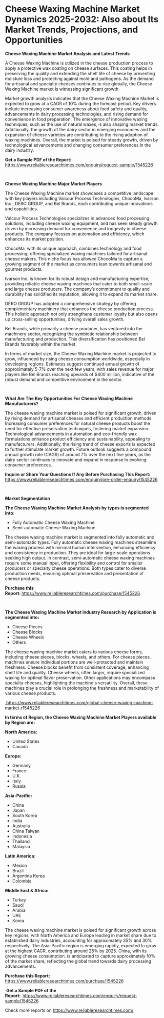 <p><h1>Cheese Waxing Machine Market Dynamics 2025-2032: Also about Its Market Trends, Projections, and Opportunities</h1></p><p><strong>Cheese Waxing Machine Market Analysis and Latest Trends</strong></p>
<p><p>A Cheese Waxing Machine is utilized in the cheese production process to apply a protective wax coating on cheese surfaces. This coating helps in preserving the quality and extending the shelf life of cheese by preventing moisture loss and protecting against mold and pathogens. As the demand for artisanal and specialty cheeses continues to rise globally, the Cheese Waxing Machine market is witnessing significant growth.</p><p>Market growth analysis indicates that the Cheese Waxing Machine Market is expected to grow at a CAGR of 10% during the forecast period. Key drivers include increasing consumer awareness about food safety and quality, advancements in dairy processing technologies, and rising demand for convenience in food preparation. The emergence of innovative waxing techniques, such as the use of natural waxes, is also shaping market trends. Additionally, the growth of the dairy sector in emerging economies and the expansion of cheese varieties are contributing to the rising adoption of waxing machines. Overall, the market is poised for steady growth, driven by technological advancements and changing consumer preferences in the dairy industry.</p></p>
<p><strong>Get a Sample PDF of the Report:&nbsp;</strong> <a href="https://www.reliableresearchtimes.com/enquiry/request-sample/1545226?utm_campaign=3355&utm_medium=2&utm_source=Github&utm_content=ia&utm_term=08042025&utm_id=cheese-waxing-machine">https://www.reliableresearchtimes.com/enquiry/request-sample/1545226</a></p>
<p>&nbsp;</p>
<p><strong>Cheese Waxing Machine Major Market Players</strong></p>
<p><p>The Cheese Waxing Machine market showcases a competitive landscape with key players including Valcour Process Technologies, ChocoMa, Ivarson Inc., DERO GROUP, and Bel Brands, each contributing unique innovations and capabilities.</p><p>Valcour Process Technologies specializes in advanced food processing solutions, including cheese waxing equipment, and has seen steady growth driven by increasing demand for convenience and longevity in cheese products. The company focuses on automation and efficiency, which enhances its market position.</p><p>ChocoMa, with its unique approach, combines technology and food processing, offering specialized waxing machines tailored for artisanal cheese makers. This niche focus has allowed ChocoMa to capture a growing segment of the market as consumers lean towards artisanal and gourmet products.</p><p>Ivarson Inc. is known for its robust design and manufacturing expertise, providing reliable cheese waxing machines that cater to both small-scale and large cheese producers. The company’s commitment to quality and durability has solidified its reputation, allowing it to expand its market share.</p><p>DERO GROUP has adopted a comprehensive strategy by offering complementary machinery that enhances the cheese production process. This holistic approach not only strengthens customer loyalty but also opens up cross-selling opportunities, driving overall sales growth.</p><p>Bel Brands, while primarily a cheese producer, has ventured into the machinery sector, recognizing the symbiotic relationship between manufacturing and production. This diversification has positioned Bel Brands favorably within the market.</p><p>In terms of market size, the Cheese Waxing Machine market is projected to grow, influenced by rising cheese consumption worldwide, especially in developing regions. Estimates suggest continued annual growth of approximately 5-7% over the next few years, with sales revenue for major players like Bel Brands reaching upwards of $400 million, indicative of the robust demand and competitive environment in the sector.</p></p>
<p>&nbsp;</p>
<p><strong>What Are The Key Opportunities For Cheese Waxing Machine Manufacturers?</strong></p>
<p><p>The cheese waxing machine market is poised for significant growth, driven by rising demand for artisanal cheeses and efficient production methods. Increasing consumer preferences for natural cheese products boost the need for effective preservation techniques, fostering market expansion. Technological advancements in automation and eco-friendly wax formulations enhance product efficiency and sustainability, appealing to manufacturers. Additionally, the rising trend of cheese exports is expected to further stimulate market growth. Future outlook suggests a compound annual growth rate (CAGR) of around 7% over the next five years, as the dairy sector continues to innovate and expand in response to evolving consumer preferences.</p></p>
<p><strong>Inquire or Share Your Questions If Any Before Purchasing This Report:</strong> <a href="https://www.reliableresearchtimes.com/enquiry/pre-order-enquiry/1545226?utm_campaign=3355&utm_medium=2&utm_source=Github&utm_content=ia&utm_term=08042025&utm_id=cheese-waxing-machine">https://www.reliableresearchtimes.com/enquiry/pre-order-enquiry/1545226</a></p>
<p>&nbsp;</p>
<p><strong>Market Segmentation</strong></p>
<p><strong>The Cheese Waxing Machine Market Analysis by types is segmented into:</strong></p>
<p><ul><li>Fully Automatic Cheese Waxing Machine</li><li>Semi-automatic Cheese Waxing Machine</li></ul></p>
<p><p>The cheese waxing machine market is segmented into fully automatic and semi-automatic types. Fully automatic cheese waxing machines streamline the waxing process with minimal human intervention, enhancing efficiency and consistency in production. They are ideal for large-scale operations seeking high output. In contrast, semi-automatic cheese waxing machines require some manual input, offering flexibility and control for smaller producers or specialty cheese operations. Both types cater to diverse production needs, ensuring optimal preservation and presentation of cheese products.</p></p>
<p><strong>Purchase this Report:&nbsp;</strong><a href="https://www.reliableresearchtimes.com/purchase/1545226?utm_campaign=3355&utm_medium=2&utm_source=Github&utm_content=ia&utm_term=08042025&utm_id=cheese-waxing-machine">https://www.reliableresearchtimes.com/purchase/1545226</a></p>
<p>&nbsp;</p>
<p><strong>The Cheese Waxing Machine Market Industry Research by Application is segmented into:</strong></p>
<p><ul><li>Cheese Pieces</li><li>Cheese Blocks</li><li>Cheese Wheels</li><li>Others</li></ul></p>
<p><p>The cheese waxing machine market caters to various cheese forms, including cheese pieces, blocks, wheels, and others. For cheese pieces, machines ensure individual portions are well-protected and maintain freshness. Cheese blocks benefit from consistent coverage, enhancing shelf life and quality. Cheese wheels, often larger, require specialized waxing for optimal flavor preservation. Other applications may encompass specialty cheeses, highlighting the machine's versatility. Overall, these machines play a crucial role in prolonging the freshness and marketability of various cheese products.</p></p>
<p><a href="https://www.reliableresearchtimes.com/global-cheese-waxing-machine-market-r1545226?utm_campaign=3355&utm_medium=2&utm_source=Github&utm_content=ia&utm_term=08042025&utm_id=cheese-waxing-machine">&nbsp;https://www.reliableresearchtimes.com/global-cheese-waxing-machine-market-r1545226</a></p>
<p><strong>In terms of Region, the Cheese Waxing Machine Market Players available by Region are:</strong></p>
<p>
    <p> <strong> North America: </strong>
        <ul>
            <li>United States</li>
            <li>Canada</li>
        </ul>
        </p> 
    <p> <strong> Europe: </strong>
        <ul>
            <li>Germany</li>
            <li>France</li>
            <li>U.K.</li>
            <li>Italy</li>
            <li>Russia</li>
        </ul>
        </p> 
    <p> <strong> Asia-Pacific: </strong>
        <ul>
            <li>China</li>
            <li>Japan</li>
            <li>South Korea</li>
            <li>India</li>
            <li>Australia</li>
            <li>China Taiwan</li>
            <li>Indonesia</li>
            <li>Thailand</li>
            <li>Malaysia</li>
        </ul>
        </p> 
    <p> <strong> Latin America: </strong>
        <ul>
            <li>Mexico</li>
            <li>Brazil</li>
            <li>Argentina Korea</li>
            <li>Colombia</li>
        </ul>
        </p> 
    <p> <strong> Middle East & Africa: </strong>
        <ul>
            <li>Turkey</li>
            <li>Saudi</li>
            <li>Arabia</li>
            <li>UAE</li>
            <li>Korea</li>
        </ul>
    </p>
    </p>
<p><p>The cheese waxing machine market is poised for significant growth across key regions, with North America and Europe leading in market share due to established dairy industries, accounting for approximately 35% and 30% respectively. The Asia-Pacific region is emerging rapidly, expected to grow at the highest CAGR, contributing around 25% by 2025. China, with its growing cheese consumption, is anticipated to capture approximately 10% of the market share, reflecting the global trend towards dairy processing advancements.</p></p>
<p><strong>Purchase this Report: </strong><a href="https://www.reliableresearchtimes.com/purchase/1545226?utm_campaign=3355&utm_medium=2&utm_source=Github&utm_content=ia&utm_term=08042025&utm_id=cheese-waxing-machine">https://www.reliableresearchtimes.com/purchase/1545226</a></p>
<p>&nbsp;<strong>Get a Sample PDF of the Report:&nbsp;&nbsp;</strong><a href="https://www.reliableresearchtimes.com/enquiry/request-sample/1545226?utm_campaign=3355&utm_medium=2&utm_source=Github&utm_content=ia&utm_term=08042025&utm_id=cheese-waxing-machine">https://www.reliableresearchtimes.com/enquiry/request-sample/1545226</a></p>
<p><strong></strong></p>
<p>Check more reports on <a href="https://www.reliableresearchtimes.com/?utm_campaign=3355&utm_medium=2&utm_source=Github&utm_content=ia&utm_term=08042025&utm_id=cheese-waxing-machine">https://www.reliableresearchtimes.com/</a></p>